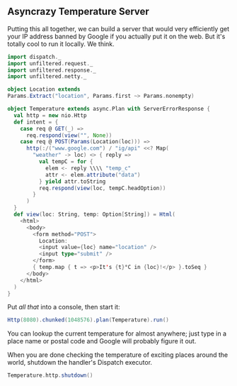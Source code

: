 Asyncrazy Temperature Server
------------------------------

Putting this all together, we can build a server that would very
efficiently get your IP address banned by Google if you actually put
it on the web. But it's totally cool to run it locally. We think.


```scala
import dispatch._
import unfiltered.request._
import unfiltered.response._
import unfiltered.netty._

object Location extends 
Params.Extract("location", Params.first ~> Params.nonempty)

object Temperature extends async.Plan with ServerErrorResponse {
  val http = new nio.Http
  def intent = {
    case req @ GET(_) =>
      req.respond(view("", None))
    case req @ POST(Params(Location(loc))) =>
      http(:/("www.google.com") / "ig/api" <<? Map(
        "weather" -> loc) <> { reply =>
          val tempC = for {
            elem <- reply \\\\ "temp_c"
            attr <- elem.attribute("data") 
          } yield attr.toString
          req.respond(view(loc, tempC.headOption))
        }
      )
  }
  def view(loc: String, temp: Option[String]) = Html(
    <html>
      <body>
        <form method="POST">
          Location:
          <input value={loc} name="location" />
          <input type="submit" />
        </form>
        { temp.map { t => <p>It's {t}°C in {loc}!</p> }.toSeq }
      </body>
    </html>
  )
}
```

Put *all that* into a console, then start it:

```scala
Http(8080).chunked(1048576).plan(Temperature).run()
```

You can lookup the current temperature for almost anywhere; just type
in a place name or postal code and Google will probably figure it out.

When you are done checking the temperature of exciting places around
the world, shutdown the handler's Dispatch executor.

```scala
Temperature.http.shutdown()
```
